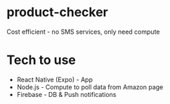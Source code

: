 # product-checker

Cost efficient - no SMS services, only need compute

# Tech to use
- React Native (Expo) - App
- Node.js - Compute to poll data from Amazon page
- Firebase - DB & Push notifications
